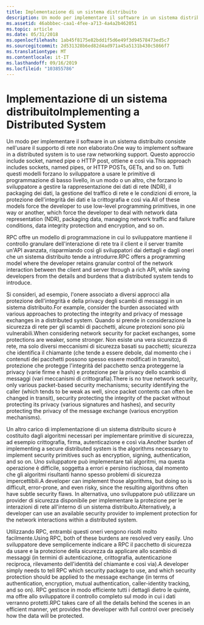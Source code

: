 ```yaml
---
title: Implementazione di un sistema distribuito
description: Un modo per implementare il software in un sistema distribuito consiste nell'usare il supporto di rete non elaborato.
ms.assetid: 46abbbec-caa1-4fee-a713-4a4a2b462051
ms.topic: article
ms.date: 05/31/2018
ms.openlocfilehash: 1ab45f8175e82bdd1f5d6e49f3d94578473ed5c7
ms.sourcegitcommit: 2d531328b6ed82d4ad971a45a5131b430c5866f7
ms.translationtype: MT
ms.contentlocale: it-IT
ms.lasthandoff: 09/16/2019
ms.locfileid: "103855786"
---
```

# <a name="implementing-a-distributed-system"></a><span data-ttu-id="475eb-103">Implementazione di un sistema distribuito</span><span class="sxs-lookup"><span data-stu-id="475eb-103">Implementing a Distributed System</span></span>

<span data-ttu-id="475eb-104">Un modo per implementare il software in un sistema distribuito consiste nell'usare il supporto di rete non elaborato.</span><span class="sxs-lookup"><span data-stu-id="475eb-104">One way to implement software in a distributed system is to use raw networking support.</span></span> <span data-ttu-id="475eb-105">Questo approccio include socket, named pipe o HTTP post, ottiene e così via.</span><span class="sxs-lookup"><span data-stu-id="475eb-105">This approach includes sockets, named pipes, or HTTP POSTs, GETs, and so on.</span></span> <span data-ttu-id="475eb-106">Tutti questi modelli forzano lo sviluppatore a usare le primitive di programmazione di basso livello, in un modo o un altro, che forzano lo sviluppatore a gestire la rappresentazione dei dati di rete (NDR), il packaging dei dati, la gestione del traffico di rete e le condizioni di errore, la protezione dell'integrità dei dati e la crittografia e così via.</span><span class="sxs-lookup"><span data-stu-id="475eb-106">All of these models force the developer to use low-level programming primitives, in one way or another, which force the developer to deal with network data representation (NDR), packaging data, managing network traffic and failure conditions, data integrity protection and encryption, and so on.</span></span>

<span data-ttu-id="475eb-107">RPC offre un modello di programmazione in cui lo sviluppatore mantiene il controllo granulare dell'interazione di rete tra il client e il server tramite un'API avanzata, risparmiando così gli sviluppatori dai dettagli e dagli oneri che un sistema distribuito tende a introdurre.</span><span class="sxs-lookup"><span data-stu-id="475eb-107">RPC offers a programming model where the developer retains granular control of the network interaction between the client and server through a rich API, while saving developers from the details and burdens that a distributed system tends to introduce.</span></span>

<span data-ttu-id="475eb-108">Si consideri, ad esempio, l'onere associato a diversi approcci alla protezione dell'integrità e della privacy degli scambi di messaggi in un sistema distribuito.</span><span class="sxs-lookup"><span data-stu-id="475eb-108">For example, consider the burden associated with various approaches to protecting the integrity and privacy of message exchanges in a distributed system.</span></span> <span data-ttu-id="475eb-109">Quando si prende in considerazione la sicurezza di rete per gli scambi di pacchetti, alcune protezioni sono più vulnerabili.</span><span class="sxs-lookup"><span data-stu-id="475eb-109">When considering network security for packet exchanges, some protections are weaker, some stronger.</span></span> <span data-ttu-id="475eb-110">Non esiste una vera sicurezza di rete, ma solo diversi meccanismi di sicurezza basati su pacchetti; sicurezza che identifica il chiamante (che tende a essere debole, dal momento che i contenuti dei pacchetti possono spesso essere modificati in transito), protezione che protegge l'integrità del pacchetto senza proteggerne la privacy (varie firme e hash) e protezione per la privacy dello scambio di messaggi (vari meccanismi di crittografia).</span><span class="sxs-lookup"><span data-stu-id="475eb-110">There is no true network security, only various packet-based security mechanisms; security identifying the caller (which tends to be weak as well, since packet contents can often be changed in transit), security protecting the integrity of the packet without protecting its privacy (various signatures and hashes), and security protecting the privacy of the message exchange (various encryption mechanisms).</span></span>

<span data-ttu-id="475eb-111">Un altro carico di implementazione di un sistema distribuito sicuro è costituito dagli algoritmi necessari per implementare primitive di sicurezza, ad esempio crittografia, firma, autenticazione e così via.</span><span class="sxs-lookup"><span data-stu-id="475eb-111">Another burden of implementing a secure distributed system is the algorithms necessary to implement security primitives such as encryption, signing, authentication, and so on.</span></span> <span data-ttu-id="475eb-112">Uno sviluppatore può implementare tali algoritmi, ma questa operazione è difficile, soggetta a errori e persino rischiosa, dal momento che gli algoritmi risultanti hanno spesso problemi di sicurezza impercettibili.</span><span class="sxs-lookup"><span data-stu-id="475eb-112">A developer can implement those algorithms, but doing so is difficult, error-prone, and even risky, since the resulting algorithms often have subtle security flaws.</span></span> <span data-ttu-id="475eb-113">In alternativa, uno sviluppatore può utilizzare un provider di sicurezza disponibile per implementare la protezione per le interazioni di rete all'interno di un sistema distribuito.</span><span class="sxs-lookup"><span data-stu-id="475eb-113">Alternatively, a developer can use an available security provider to implement protection for the network interactions within a distributed system.</span></span>

<span data-ttu-id="475eb-114">Utilizzando RPC, entrambi questi oneri vengono risolti molto facilmente.</span><span class="sxs-lookup"><span data-stu-id="475eb-114">Using RPC, both of these burdens are resolved very easily.</span></span> <span data-ttu-id="475eb-115">Uno sviluppatore deve semplicemente indicare a RPC il pacchetto di sicurezza da usare e la protezione della sicurezza da applicare allo scambio di messaggi (in termini di autenticazione, crittografia, autenticazione reciproca, rilevamento dell'identità del chiamante e così via).</span><span class="sxs-lookup"><span data-stu-id="475eb-115">A developer simply needs to tell RPC which security package to use, and which security protection should be applied to the message exchange (in terms of authentication, encryption, mutual authentication, caller-identity tracking, and so on).</span></span> <span data-ttu-id="475eb-116">RPC gestisce in modo efficiente tutti i dettagli dietro le quinte, ma offre allo sviluppatore il controllo completo sul modo in cui i dati verranno protetti.</span><span class="sxs-lookup"><span data-stu-id="475eb-116">RPC takes care of all the details behind the scenes in an efficient manner, yet provides the developer with full control over precisely how the data will be protected.</span></span>

 

 




